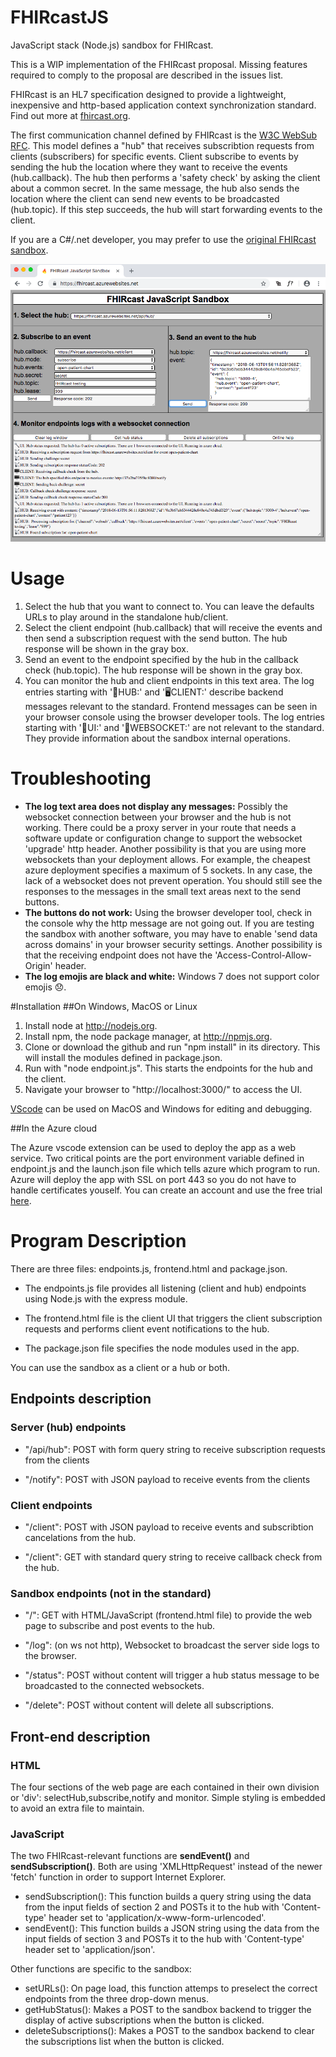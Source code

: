 # FHIRcastJS
JavaScript stack (Node.js) sandbox for FHIRcast.

This is a WIP implementation of the FHIRcast proposal.  Missing features required to comply to the proposal are described in the issues list.   

FHIRcast is an HL7 specification designed to provide a lightweight, inexpensive and http-based application context synchronization standard. Find out more at [fhircast.org](https://fhircast.org).

The first communication channel defined by FHIRcast is the [W3C WebSub RFC](https://www.w3.org/TR/websub/).  This model defines a "hub" that receives subscribtion requests from clients (subscribers) for specific events.  Client subscribe to events by sending the hub the location where they want to receive the events (hub.callback). The hub then performs a 'safety check' by asking the client about a common secret. In the same message, the hub also sends the location where the client can send new events to be broadcasted (hub.topic).  If this step succeeds, the hub will start forwarding events to the client.

If you are a C#/.net developer, you may prefer to use the [original FHIRcast sandbox](https://github.com/fhircast/sandbox).

![frontend](frontend.png)

# Usage
1. Select the hub that you want to connect to.  You can leave the defaults URLs to play around in the standalone hub/client.
2. Select the client endpoint (hub.callback) that will receive the events and then send a subscription request with the send button.  The hub response will be shown in the gray box.
3. Send an event to the endpoint specified by the hub in the callback check (hub.topic). The hub response will be shown in the gray box.
4. You can monitor the hub and client endpoints in this text area. The log entries starting with '📡HUB:' and '🖥️CLIENT:' describe backend messages relevant to the standard.  Frontend messages can be seen in your browser console using the browser developer tools. The log entries starting with '🔧UI:' and '🚀WEBSOCKET:' are not relevant to the standard.  They provide information about the sandbox internal operations.  
   
# Troubleshooting
* **The log text area does not display any messages:**  Possibly the websocket connection between your browser and the hub is not working.  There could be a proxy server in your route that needs a software update or configuration change to support the websocket 'upgrade' http header.  Another possibility is that you are using more websockets than your deployment allows.  For example, the cheapest azure deployment specifies a maximum of 5 sockets.  In any case, the lack of a websocket does not prevent operation.  You should still see the responses to the messages in the small text areas next to the send buttons.
* **The buttons do not work:** Using the browser developer tool, check in the console why the http message are not going out.  If you are testing the sandbox with another software, you may have to enable 'send data across domains' in your browser security settings. Another possibility is that the receiving endpoint does not have the 'Access-Control-Allow-Origin' header. 
* **The log emojis are black and white:**  Windows 7 does not support color emojis 😞.


#Installation
##On Windows, MacOS or Linux
1. Install node at http://nodejs.org.
2. Install npm, the node package manager, at http://npmjs.org.
3. Clone or download the github and run "npm install" in its directory.  This will install the modules defined in package.json.
4. Run with "node endpoint.js".  This starts the endpoints for the hub and the client.
5. Navigate your browser to "http://localhost:3000/" to access the UI.


[VScode](https://code.visualstudio.com/) can be used on MacOS and Windows for editing and debugging.

##In the Azure cloud

The Azure vscode extension can be used to deploy the app as a web service.  Two critical points are the port environment variable defined in endpoint.js and the launch.json file which tells azure which program to run.  Azure will deploy the app with SSL on port 443 so you do not have to handle certificates youself.  You can create an account and use the free trial [here](https://azure.microsoft.com).

# Program Description

There are three files:  endpoints.js, frontend.html and package.json.

* The endpoints.js file provides all listening (client and hub) endpoints using Node.js with the express module.  

* The frontend.html file is the client UI that triggers the client subscription requests and performs client event notifications to the hub.

* The package.json file specifies the node modules used in the app.
  
You can use the sandbox as a client or a hub or both.

## Endpoints description
### Server (hub) endpoints
* "/api/hub": POST with form query string to receive subscription requests from the clients
 
* "/notify": POST with JSON payload to receive events from the clients 

### Client endpoints

* "/client": POST with JSON payload to receive events and subscribtion cancelations from the hub.

* "/client": GET with standard query string to receive callback check from the hub. 

### Sandbox endpoints (not in the standard)

* "/": GET with HTML/JavaScript (frontend.html file) to provide the web page to subscribe and post events to the hub.

* "/log": (on ws not http), Websocket to broadcast the server side logs to the browser.

* "/status":  POST without content will trigger a hub status message to be broadcasted to the connected websockets.

* "/delete":  POST without content will delete all subscriptions.


## Front-end description

### HTML
The four sections of the web page are each contained in their own division or 'div': selectHub,subscribe,notify and monitor. Simple styling is embedded to avoid an extra file to maintain.

### JavaScript
The two FHIRcast-relevant functions are **sendEvent()** and **sendSubscription()**.  Both are using 'XMLHttpRequest' instead of the newer 'fetch' function in order to support Internet Explorer.
* sendSubscription():  This function builds a query string using the data from the input fields of section 2 and POSTs it to the hub with 'Content-type' header set to 'application/x-www-form-urlencoded'.
* sendEvent():  This function builds a JSON string using the data from the input fields of section 3 and POSTs it to the hub with 'Content-type' header set to 'application/json'.


Other functions are specific to the sandbox:
* setURLs(): On page load, this function attemps to preselect the correct endpoints from the three drop-down menus.  
* getHubStatus(): Makes a POST to the sandbox backend to trigger the display of active subscriptions when the button is clicked.
* deleteSubscriptions(): Makes a POST to the sandbox backend to clear the subscriptions list when the button is clicked.